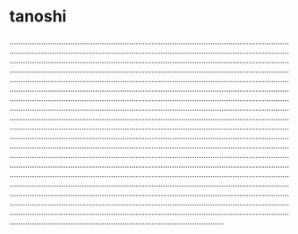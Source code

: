 # tanoshi
...................................................................................................................................................................................................................................................................................................................................................................................................................................................................................................................................................................................................................................................................................................................................................................................................................................................................................................................................................................................................................................................................................................................................................................................................................................................................................................................................................................................................................................................................................................................................................................................................................................................................................................................................................................................................................................................................................................................................................................................................................................................................................................................................................................................................................................................................................................................................................................................................................................................................................................................................................